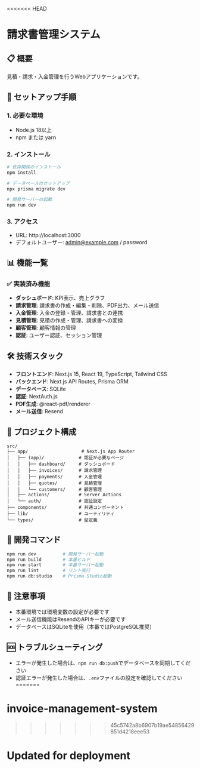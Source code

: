 <<<<<<< HEAD
# 請求書管理システム

## 📋 概要

見積・請求・入金管理を行うWebアプリケーションです。

## 🚀 セットアップ手順

### 1. 必要な環境

- Node.js 18以上
- npm または yarn

### 2. インストール

```bash
# 依存関係のインストール
npm install

# データベースのセットアップ
npx prisma migrate dev

# 開発サーバーの起動
npm run dev
```

### 3. アクセス

- URL: http://localhost:3000
- デフォルトユーザー: admin@example.com / password

## 📊 機能一覧

### ✅ 実装済み機能

- **ダッシュボード**: KPI表示、売上グラフ
- **請求管理**: 請求書の作成・編集・削除、PDF出力、メール送信
- **入金管理**: 入金の登録・管理、請求書との連携
- **見積管理**: 見積の作成・管理、請求書への変換
- **顧客管理**: 顧客情報の管理
- **認証**: ユーザー認証、セッション管理

## 🛠️ 技術スタック

- **フロントエンド**: Next.js 15, React 19, TypeScript, Tailwind CSS
- **バックエンド**: Next.js API Routes, Prisma ORM
- **データベース**: SQLite
- **認証**: NextAuth.js
- **PDF生成**: @react-pdf/renderer
- **メール送信**: Resend

## 📁 プロジェクト構成

```
src/
├── app/                    # Next.js App Router
│   ├── (app)/             # 認証が必要なページ
│   │   ├── dashboard/     # ダッシュボード
│   │   ├── invoices/      # 請求管理
│   │   ├── payments/      # 入金管理
│   │   ├── quotes/        # 見積管理
│   │   └── customers/     # 顧客管理
│   ├── actions/           # Server Actions
│   └── auth/              # 認証設定
├── components/            # 共通コンポーネント
├── lib/                   # ユーティリティ
└── types/                 # 型定義
```

## 🔧 開発コマンド

```bash
npm run dev          # 開発サーバー起動
npm run build        # 本番ビルド
npm run start        # 本番サーバー起動
npm run lint         # リント実行
npm run db:studio    # Prisma Studio起動
```

## 📝 注意事項

- 本番環境では環境変数の設定が必要です
- メール送信機能はResendのAPIキーが必要です
- データベースはSQLiteを使用（本番ではPostgreSQL推奨）

## 🆘 トラブルシューティング

- エラーが発生した場合は、`npm run db:push`でデータベースを同期してください
- 認証エラーが発生した場合は、`.env`ファイルの設定を確認してください
=======
# invoice-management-system
>>>>>>> 45c5742a8b6907b19ae54856429851d4218eee53
# Updated for deployment
